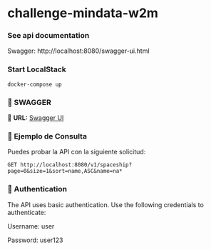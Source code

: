 # challenge-mindata-w2m


### See api documentation

Swagger: http://localhost:8080/swagger-ui.html

### Start LocalStack

`docker-compose up`

### 📌 SWAGGER
🔗 **URL:** [Swagger UI](http://localhost:8080/swagger-ui.html)

### 📌 Ejemplo de Consulta
Puedes probar la API con la siguiente solicitud:
```http
GET http://localhost:8080/v1/spaceship?page=0&size=1&sort=name,ASC&name=na*
```

### 📌 Authentication
The API uses basic authentication. Use the following credentials to authenticate:

Username: user

Password: user123